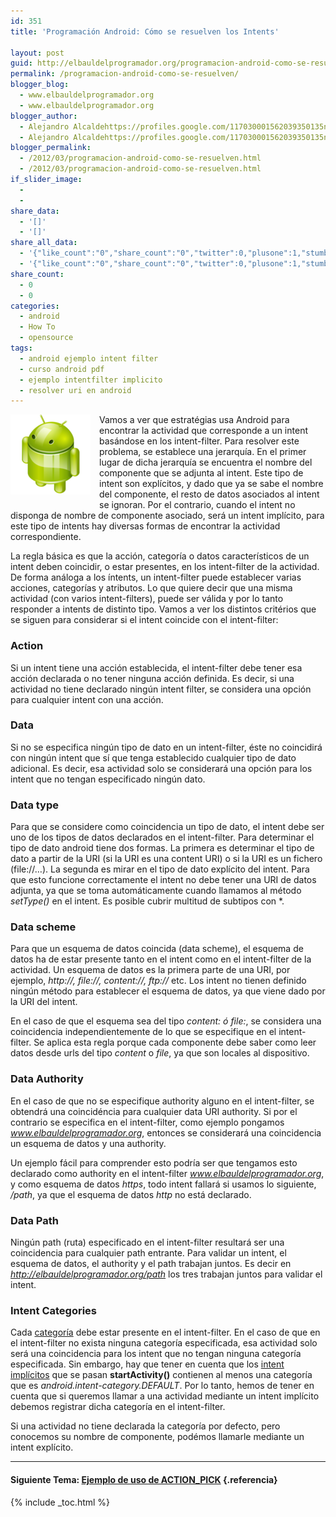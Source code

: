 ```yaml
---
id: 351
title: 'Programación Android: Cómo se resuelven los Intents'

layout: post
guid: http://elbauldelprogramador.org/programacion-android-como-se-resuelven-los-intents/
permalink: /programacion-android-como-se-resuelven/
blogger_blog:
  - www.elbauldelprogramador.org
  - www.elbauldelprogramador.org
blogger_author:
  - Alejandro Alcaldehttps://profiles.google.com/117030001562039350135noreply@blogger.com
  - Alejandro Alcaldehttps://profiles.google.com/117030001562039350135noreply@blogger.com
blogger_permalink:
  - /2012/03/programacion-android-como-se-resuelven.html
  - /2012/03/programacion-android-como-se-resuelven.html
if_slider_image:
  - 
  - 
share_data:
  - '[]'
  - '[]'
share_all_data:
  - '{"like_count":"0","share_count":"0","twitter":0,"plusone":1,"stumble":0,"pinit":0,"count":1,"time":1333551693}'
  - '{"like_count":"0","share_count":"0","twitter":0,"plusone":1,"stumble":0,"pinit":0,"count":1,"time":1333551693}'
share_count:
  - 0
  - 0
categories:
  - android
  - How To
  - opensource
tags:
  - android ejemplo intent filter
  - curso android pdf
  - ejemplo intentfilter implicito
  - resolver uri en android
---
```

<img border="0" src="/images/2013/07/iconoAndroid.png" style="clear:left; float:left;margin-right:1em; margin-bottom:1em" id="logo" name="droid" class="icono" />

Vamos a ver que estratégias usa Android para encontrar la actividad que corresponde a un intent basándose en los intent-filter. Para resolver este problema, se establece una jerarquía. En el primer lugar de dicha jerarquía se encuentra el nombre del componente que se adjunta al intent. Este tipo de intent son explícitos, y dado que ya se sabe el nombre del componente, el resto de datos asociados al intent se ignoran. Por el contrario, cuando el intent no disponga de nombre de componente asociado, será un intent implícito, para este tipo de intents hay diversas formas de encontrar la actividad correspondiente.

  
<!--more-->

La regla básica es que la acción, categoría o datos característicos de un intent deben coincidir, o estar presentes, en los intent-filter de la actividad. De forma análoga a los íntents, un intent-filter puede establecer varias acciones, categorías y atributos. Lo que quiere decir que una misma actividad (con varios intent-filters), puede ser válida y por lo tanto responder a intents de distinto tipo. Vamos a ver los distintos critérios que se siguen para considerar si el intent coincide con el intent-filter:

### Action

Si un intent tiene una acción establecida, el intent-filter debe tener esa acción declarada o no tener ninguna acción definida. Es decir, si una actividad no tiene declarado ningún intent filter, se considera una opción para cualquier intent con una acción.

### Data

Si no se especifica ningún tipo de dato en un intent-filter, éste no coincidirá con ningún intent que sí que tenga establecido cualquier tipo de dato adicional. Es decir, esa actividad solo se considerará una opción para los intent que no tengan especificado ningún dato.

### Data type

Para que se considere como coincidencia un tipo de dato, el intent debe ser uno de los tipos de datos declarados en el intent-filter. Para determinar el tipo de dato android tiene dos formas. La primera es determinar el tipo de dato a partir de la URI (si la URI es una content URI) o si la URI es un fichero (file://&#8230;). La segunda es mirar en el tipo de dato explícito del intent. Para que esto funcione correctamente el intent no debe tener una URI de datos adjunta, ya que se toma automáticamente cuando llamamos al método *setType()* en el intent. Es posible cubrir multitud de subtipos con *.

### Data scheme

Para que un esquema de datos coincida (data scheme), el esquema de datos ha de estar presente tanto en el intent como en el intent-filter de la actividad. Un esquema de datos es la primera parte de una URI, por ejemplo, *http://, file://, content://, ftp://* etc. Los intent no tienen definido ningún método para establecer el esquema de datos, ya que viene dado por la URI del intent.

En el caso de que el esquema sea del tipo *content: ó file:*, se considera una coincidencia independientemente de lo que se especifique en el intent-filter. Se aplica esta regla porque cada componente debe saber como leer datos desde urls del tipo *content* o *file*, ya que son locales al dispositivo.

### Data Authority

En el caso de que no se especifique authority alguno en el intent-filter, se obtendrá una coincidéncia para cualquier data URI authority. Si por el contrario se especifica en el intent-filter, como ejemplo pongamos *www.elbauldelprogramador.org*, entonces se considerará una coincidencia un esquema de datos y una authority.

Un ejemplo fácil para comprender esto podría ser que tengamos esto declarado como authority en el intent-filter *www.elbauldelprogramador.org*, y como esquema de datos *https*, todo intent fallará si usamos lo siguiente, */path*, ya que el esquema de datos *http* no está declarado.

### Data Path

Ningún path (ruta) especificado en el intent-filter resultará ser una coincidencia para cualquier path entrante. Para validar un intent, el esquema de datos, el authority y el path trabajan juntos. Es decir en *http://elbauldelprogramador.org/path* los tres trabajan juntos para validar el intent.

### Intent Categories

Cada [categoría][1] debe estar presente en el intent-filter. En el caso de que en el intent-filter no exista ninguna categoría especificada, esa actividad solo será una coincidencia para los intent que no tengan ninguna categoría especificada. Sin embargo, hay que tener en cuenta que los [intent implícitos][2] que se pasan **startActivity()** contienen al menos una categoría que es *android.intent-category.DEFAULT*. Por lo tanto, hemos de tener en cuenta que si queremos llamar a una actividad mediante un intent implícito debemos registrar dicha categoría en el intent-filter.

Si una actividad no tiene declarada la categoría por defecto, pero conocemos su nombre de componente, podémos llamarle mediante un intent explícito.

* * *

#### Siguiente Tema: [Ejemplo de uso de ACTION_PICK][3] {.referencia}





 [1]: /2012/02/programacion-android-intents-categorias.html
 [2]: /2012/02/programacion-android-intents-conceptos.html
 [3]: /programacion-android-ejemplos-de-uso-de/

{% include _toc.html %}
